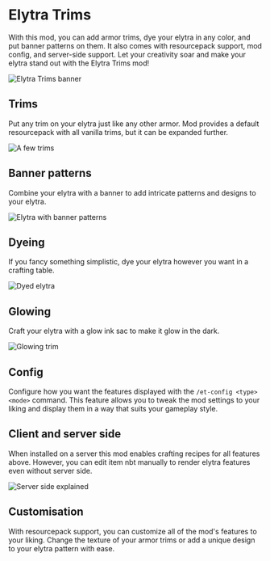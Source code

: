 # Elytra Trims
With this mod, you can add armor trims, dye your elytra in any color, and put banner patterns on them. It also comes with resourcepack support, mod config, and server-side support. Let your creativity soar and make your elytra stand out with the Elytra Trims mod!

![Elytra Trims banner](https://cdn.modrinth.com/data/XpzGz7KD/images/989afdaa233a4100daa228e4824a50a4ad630da3.png)

## Trims
Put any trim on your elytra just like any other armor. Mod provides a default resourcepack with all vanilla trims, but it can be expanded further.

![A few trims](https://cdn.modrinth.com/data/XpzGz7KD/images/ab89ffcaa318f32292041b69e4815bb77a6a6c00.png)

## Banner patterns
Combine your elytra with a banner to add intricate patterns and designs to your elytra.

![Elytra with banner patterns](https://cdn.modrinth.com/data/XpzGz7KD/images/0327378aa65018c5f4e761c09c14fa94bb7e1d8d.png)

## Dyeing
If you fancy something simplistic, dye your elytra however you want in a crafting table.

![Dyed elytra](https://cdn.modrinth.com/data/XpzGz7KD/images/511e985762a518992f2bc140b34e9f5c104ade74.png)

## Glowing
Craft your elytra with a glow ink sac to make it glow in the dark.

![Glowing trim](https://cdn.modrinth.com/data/XpzGz7KD/images/849d54736e4519df78678bf00a2077a528e866ad.png)

## Config
Configure how you want the features displayed with the `/et-config <type> <mode>` command. This feature allows you to tweak the mod settings to your liking and display them in a way that suits your gameplay style.

## Client and server side
When installed on a server this mod enables crafting recipes for all features above. However, you can edit item nbt manually to render elytra features even without server side.

![Server side explained](https://cdn.modrinth.com/data/XpzGz7KD/images/6586c8890bffd1ba21aee4bfdd33089ff2a77e8a.png)

## Customisation
With resourcepack support, you can customize all of the mod's features to your liking. Change the texture of your armor trims or add a unique design to your elytra pattern with ease.